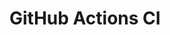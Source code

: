 # GitHub Actions CI






























































































































































































































































































































































































































































































































































































































































































































































































































































































